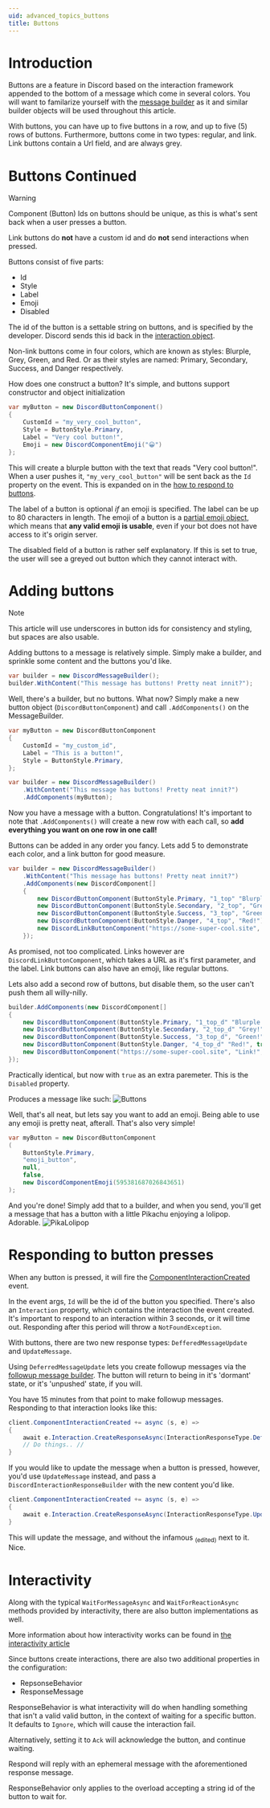 ```yaml
---
uid: advanced_topics_buttons
title: Buttons
---
```


# Introduction
Buttons are a feature in Discord based on the interaction framework appended to the bottom of a message which come in several colors.
You will want to familarize yourself with the [message builder](xref:beyond_basics_messagebuilder) as it and similar builder objects will be used throughout this article.

With buttons, you can have up to five buttons in a row, and up to five (5) rows of buttons. 
Furthermore, buttons come in two types: regular, and link. Link buttons contain a Url field, and are always grey.

# Buttons Continued

> [!WARNING]
> Component (Button) Ids on buttons should be unique, as this is what's sent back when a user presses a button.
>
> Link buttons do **not** have a custom id and do **not** send interactions when pressed.

Buttons consist of five parts:
- Id
- Style
- Label
- Emoji
- Disabled

The id of the button is a settable string on buttons, and is specified by the developer. Discord sends this id back in the [interaction object](https://discord.dev/interactions/slash-commands#interaction).

Non-link buttons come in four colors, which are known as styles: Blurple, Grey, Green, and Red. Or as their styles are named: Primary, Secondary, Success, and Danger respectively.

How does one construct a button? It's simple, and buttons support constructor and object initialization
```cs
var myButton = new DiscordButtonComponent() 
{
    CustomId = "my_very_cool_button",
    Style = ButtonStyle.Primary,
    Label = "Very cool button!",
    Emoji = new DiscordComponentEmoji("😀")
};
```
This will create a blurple button with the text that reads "Very cool button!". When a user pushes it, `"my_very_cool_button"` will be sent back as the `Id` property on the event. This is expanded on in the [how to respond to buttons](#responding-to-button-presses).

The label of a button is optional *if* an emoji is specified. The label can be up to 80 characters in length. 
The emoji of a button is a [partial emoji object](https://discord.dev/interactions/message-components#component-object), which means that **any valid emoji is usable**, even if your bot does not have access to it's origin server.

The disabled field of a button is rather self explanatory. If this is set to true, the user will see a greyed out button which they cannot interact with. 

# Adding buttons
> [!NOTE]
> This article will use underscores in button ids for consistency and styling, but spaces are also usable.

Adding buttons to a message is relatively simple. Simply make a builder, and sprinkle some content and the buttons you'd like.

```cs
var builder = new DiscordMessageBuilder();
builder.WithContent("This message has buttons! Pretty neat innit?");
```

Well, there's a builder, but no buttons. What now? Simply make a new button object (`DiscordButtonComponent`) and call `.AddComponents()` on the MessageBuilder.

```cs
var myButton = new DiscordButtonComponent
{
    CustomId = "my_custom_id",
    Label = "This is a button!",
    Style = ButtonStyle.Primary,
};

var builder = new DiscordMessageBuilder()
    .WithContent("This message has buttons! Pretty neat innit?")
    .AddComponents(myButton);
```
Now you have a message with a button. Congratulations! It's important to note that `.AddComponents()` will create a new row with each call, so **add everything you want on one row in one call!**

Buttons can be added in any order you fancy. Lets add 5 to demonstrate each color, and a link button for good measure.

```cs
var builder = new DiscordMessageBuilder()
    .WithContent("This message has buttons! Pretty neat innit?")
    .AddComponents(new DiscordComponent[]
    {
        new DiscordButtonComponent(ButtonStyle.Primary, "1_top" "Blurple!"),
        new DiscordButtonComponent(ButtonStyle.Secondary, "2_top", "Grey!"),
        new DiscordButtonComponent(ButtonStyle.Success, "3_top", "Green!"),
        new DiscordButtonComponent(ButtonStyle.Danger, "4_top", "Red!"),
        new DiscordLinkButtonComponent("https://some-super-cool.site", "Link!")
    });
```
As promised, not too complicated. Links however are `DiscordLinkButtonComponent`, which takes a URL as it's first parameter, and the label. Link buttons can also have an emoji, like regular buttons.

Lets also add a second row of buttons, but disable them, so the user can't push them all willy-nilly.

```cs
builder.AddComponents(new DiscordComponent[] 
{
    new DiscordButtonComponent(ButtonStyle.Primary, "1_top_d" "Blurple!", true),
    new DiscordButtonComponent(ButtonStyle.Secondary, "2_top_d" "Grey!", true),
    new DiscordButtonComponent(ButtonStyle.Success, "3_top_d", "Green!", true),
    new DiscordButtonComponent(ButtonStyle.Danger, "4_top_d" "Red!", true),
    new DiscordButtonComponent("https://some-super-cool.site", "Link!", true)
});
```
Practically identical, but now with `true` as an extra paremeter. This is the `Disabled` property. 

Produces a message like such: ![Buttons](/images/advanced_topics_buttons_01.png)

Well, that's all neat, but lets say you want to add an emoji. Being able to use any emoji is pretty neat, afterall. That's also very simple!

```cs
var myButton = new DiscordButtonComponent
(
    ButtonStyle.Primary, 
    "emoji_button", 
    null, 
    false, 
    new DiscordComponentEmoji(595381687026843651)
);
```
And you're done! Simply add that to a builder, and when you send, you'll get a message that has a button with a little Pikachu enjoying a lolipop. Adorable. ![PikaLolipop](/images/advanced_topics_buttons_02.png)


# Responding to button presses

When any button is pressed, it will fire the [ComponentInteractionCreated](xref:DSharpPlus.DiscordClient#ComponentInteractionCreated) event.

In the event args, `Id` will be the id of the button you specified. There's also an `Interaction` property, which contains the interaction the event created. It's important to respond to an interaction within 3 seconds, or it will time out. Responding after this period will throw a `NotFoundException`.

With buttons, there are two new response types: `DefferedMessageUpdate` and `UpdateMessage`.

Using `DeferredMessageUpdate` lets you create followup messages via the [followup message builder](xref:DSharpPlus.Entities.DiscordFollowupMessageBuilder). The button will return to being in it's 'dormant' state, or it's 'unpushed' state, if you will. 

You have 15 minutes from that point to make followup messages. Responding to that interaction looks like this:

```cs
client.ComponentInteractionCreated += async (s, e) => 
{
    await e.Interaction.CreateResponseAsync(InteractionResponseType.DefferedMessageUpdate);
    // Do things.. //
}
```

If you would like to update the message when a button is pressed, however, you'd use `UpdateMessage` instead, and pass a `DiscordInteractionResponseBuilder` with the new content you'd like.

```cs
client.ComponentInteractionCreated += async (s, e) => 
{
    await e.Interaction.CreateResponseAsync(InteractionResponseType.UpdateMessage, new DiscordInteractionResponseBuilder().WithContent("No more buttons for you >:)"));
}
```
This will update the message, and without the infamous <sub>(edited)</sub> next to it. Nice.


# Interactivity
Along with the typical `WaitForMessageAsync` and `WaitForReactionAsync` methods provided by interactivity, there are also button implementations as well.

More information about how interactivity works can be found in [the interactivity article](xref:interactivity)

Since buttons create interactions, there are also two additional properties in the configuration:
- RepsonseBehavior
- ResponseMessage

ResponseBehavior is what interactivity will do when handling something that isn't a valid valid button, in the context of waiting for a specific button. It defaults to `Ignore`, which will cause the interaction fail.

Alternatively, setting it to `Ack` will acknowledge the button, and continue waiting. 

Respond will reply with an ephemeral message with the aforementioned response message. 

ResponseBehavior only applies to the overload accepting a string id of the button to wait for.
